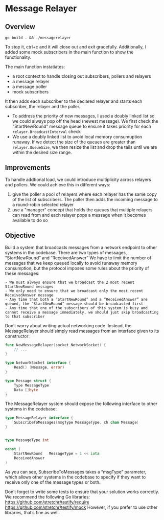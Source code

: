 # Message Relayer

## Overview
```
go build . && ./messagerelayer
```
To stop it, ctrl+c and it will close out and exit gracefully. Additionally, I added some mock subscribers in the main function to 
show the functionality.

The main function instatiates:
* a root context to handle closing out subscribers, pollers and relayers
* a message relayer
* a message poller
* mock subscribers

It then adds each subscriber to the declared relayer and starts each subscriber, the relayer and the poller.
* To address the priority of new messages, I used a doubly linked list so we could always pop off the head (newest message). We first check
the "StartNewRound" message queue to ensure it takes priority for each `relayer.BroadcastInterval` check
* We use a doubly linked list to avoid local memory consumuption runaway. If we detect the size of the queues are greater than `relayer.QueueSize`, we then resize the list and drop the tails until we are within the desired size range.

## Improvements
To handle addtional load, we could introduce multiplicity across relayers and pollers. We could achieve this in different ways:
1. give the poller a pool of relayers where each relayer has the same copy of the list of subscribers. The poller then adds the incoming 
message to a round-robin selected relayer
2. use a "manager" concept that holds the queues that multiple relayers can read from and each relayer pops a message when it becomes available to do so

## Objective

Build a system that broadcasts messages from a network endpoint to other systems in the codebase.
There are two types of messages, “StartNewRound” and “ReceivedAnswer”
We have to limit the number of messages that we keep queued locally to avoid runaway memory consumption, but the protocol imposes some rules about the priority of these messages:

    - We must always ensure that we broadcast the 2 most recent StartNewRound messages
    - We only need to ensure that we broadcast only the most recent ReceivedAnswer message
    - Any time that both a “StartNewRound” and a “ReceivedAnswer” are queued, the “StartNewRound” message should be broadcasted first
    - Any time that one of the subscribers of this system is busy and cannot receive a message immediately, we should just skip broadcasting to that subscriber

Don’t worry about writing actual networking code.  Instead, the MessageRelayer should simply read messages from an interface given to its constructor:

```go
func NewMessageRelayer(socket NetworkSocket) {
    // ...
}

type NetworkSocket interface {
    Read() (Message, error)
}

type Message struct {
    Type MessageType
    Data []byte
}
```



The MessageRelayer system should expose the following interface to other systems in the codebase:

```go
type MessageRelayer interface {
    SubscribeToMessages(msgType MessageType, ch chan Message)
}


type MessageType int

const (
    StartNewRound   MessageType = 1 << iota
    ReceivedAnswer
)
```

As you can see, SubscribeToMessages takes a “msgType” parameter, which allows other systems in the codebase to specify if they want to receive only one of the message types or both.

Don’t forget to write some tests to ensure that your solution works correctly.  We recommend the following Go libraries:
https://github.com/stretchr/testify/require
https://github.com/stretchr/testify/mock
However, if you prefer to use other libraries, that’s fine as well.
